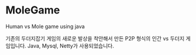 # MoleGame
Human vs Mole game using java

기존의 두더지잡기 게임의 새로운 발상을 착안해서 만든 P2P 형식의 인간 vs 두더지 게임입니다.
Java, Mysql, Netty가 사용되었습니다.
